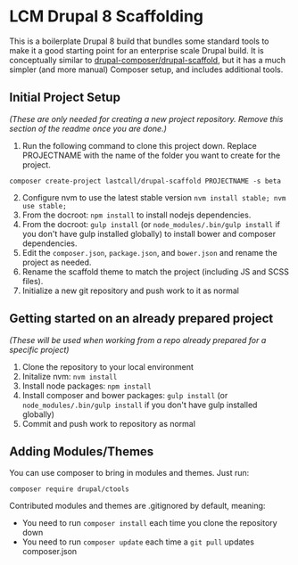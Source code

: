 LCM Drupal 8 Scaffolding
========================

This is a boilerplate Drupal 8 build that bundles some standard tools to make it a good starting point for an enterprise scale Drupal build.  It is conceptually similar to [drupal-composer/drupal-scaffold](https://github.com/drupal-composer/drupal-scaffold), but it has a much simpler (and more manual) Composer setup, and includes additional tools. 

Initial Project Setup
-----

_(These are only needed for creating a new project repository.  Remove this section of the readme once you are done.)_

1. Run the following command to clone this project down.  Replace PROJECTNAME with the name of the folder you want to create for the project.
  ```
  composer create-project lastcall/drupal-scaffold PROJECTNAME -s beta
  ```
2. Configure nvm to use the latest stable version `nvm install stable; nvm use stable;` 
3. From the docroot: `npm install` to install nodejs dependencies.
4. From the docroot: `gulp install` (or `node_modules/.bin/gulp install` if you don't have gulp  installed globally) to install bower and composer dependencies.
5. Edit the `composer.json`, `package.json`, and `bower.json` and rename the project as needed.
6. Rename the scaffold theme to match the project (including JS and SCSS files).
7. Initialize a new git repository and push work to it as normal

Getting started on an already prepared project
----------------------------------------------
_(These will be used when working from a repo already prepared for a specific project)_

1. Clone the repository to your local environment
2. Initalize nvm: `nvm install`
3. Install node packages: `npm install`
4. Install composer and bower packages: `gulp install` (or `node_modules/.bin/gulp install` if you don't have gulp installed globally)
5. Commit and push work to repository as normal

Adding Modules/Themes
---------------------
You can use composer to bring in modules and themes.  Just run:

```
composer require drupal/ctools
```
Contributed modules and themes are .gitignored by default, meaning:

* You need to run `composer install` each time you clone the repository down
* You need to run `composer update` each time a `git pull` updates composer.json
